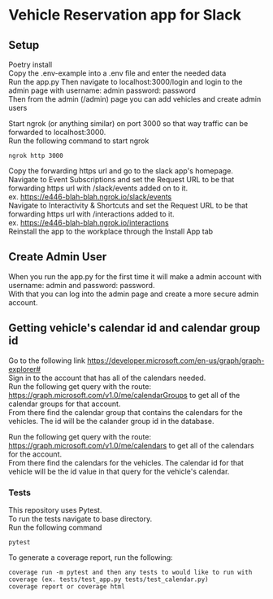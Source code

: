 # Vehicle Reservation app for Slack

## Setup  
Poetry install   
Copy the .env-example into a .env file and enter the needed data  
Run the app.py
Then navigate to localhost:3000/login and login to the admin page with username: admin password: password  
Then from the admin (/admin) page you can add vehicles and create admin users  

Start ngrok (or anything similar) on port 3000 so that way traffic can be forwarded to localhost:3000.  
Run the following command to start ngrok
```
ngrok http 3000
```
Copy the forwarding https url and go to the slack app's homepage.  
Navigate to Event Subscriptions and set the Request URL to be that forwarding https url with /slack/events added on to it.  
ex. https://e446-blah-blah.ngrok.io/slack/events  
Navigate to Interactivity & Shortcuts and set the Request URL to be that forwarding https url with /interactions added to it.  
ex. https://e446-blah-blah.ngrok.io/interactions  
Reinstall the app to the workplace through the Install App tab

## Create Admin User  
When you run the app.py for the first time it will make a admin account with username: admin and password: password.  
With that you can log into the admin page and create a more secure admin account.  

## Getting vehicle's calendar id and calendar group id  
Go to the following link https://developer.microsoft.com/en-us/graph/graph-explorer#  
Sign in to the account that has all of the calendars needed.  
Run the following get query with the route: https://graph.microsoft.com/v1.0/me/calendarGroups to get all of the calendar groups for that account.  
From there find the calendar group that contains the calendars for the vehicles. The id will be the calander group id in the database.  
  
Run the following get query with the route: https://graph.microsoft.com/v1.0/me/calendars to get all of the calendars for the account.  
From there find the calendars for the vehicles. The calendar id for that vehicle will be the id value in that query for the vehicle's calendar.  
### Tests  
This repository uses Pytest.  
To run the tests navigate to base directory.  
Run the following command
```
pytest
```
To generate a coverage report, run the following:  
```
coverage run -m pytest and then any tests to would like to run with coverage (ex. tests/test_app.py tests/test_calendar.py)  
coverage report or coverage html
```

